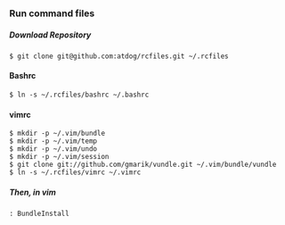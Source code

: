 ### Run command files

##### Download Repository
	$ git clone git@github.com:atdog/rcfiles.git ~/.rcfiles
#### Bashrc
	$ ln -s ~/.rcfiles/bashrc ~/.bashrc 
#### vimrc
	$ mkdir -p ~/.vim/bundle
	$ mkdir -p ~/.vim/temp
	$ mkdir -p ~/.vim/undo
	$ mkdir -p ~/.vim/session
	$ git clone git://github.com/gmarik/vundle.git ~/.vim/bundle/vundle
	$ ln -s ~/.rcfiles/vimrc ~/.vimrc 
	
##### Then, in vim
	
	: BundleInstall
